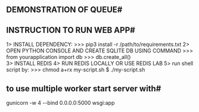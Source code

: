 ## DEMONSTRATION OF QUEUE#
## INSTRUCTION TO RUN WEB APP#
1> INSTALL DEPENDENCY: 
        >>> pip3 install -r /path/to/requirements.txt
2> OPEN PYTHON CONSOLE AND CREATE SQLITE DB USING COMMAND 
        >>> from yourapplication import db
        >>> db.create_all()    
3> INSTALL REDIS
4> RUN REDIS LOCALLY OR USE REDIS LAB
5> run shell script by:
        >>> chmod a+rx my-script.sh
                $ ./my-script.sh

## to use multiple worker start server with#
gunicorn -w 4 --bind  0.0.0.0:5000 wsgi:app                



